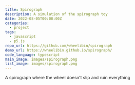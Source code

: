 ```yaml
---
title: Spirograph
description: A simulation of the spirograph toy
date: 2022-08-05T00:00:00Z
categories:
  - project
tags:
  - javascript
  - p5.js
repo_url: https://github.com/wheelibin/spirograph
demo_url: https://wheelibin.github.io/spirograph/
code_language: typescript
main_image: images/spirograph.png
list_image: images/spirograph.png
---
```


A spirograph where the wheel doesn't slip and ruin everything
